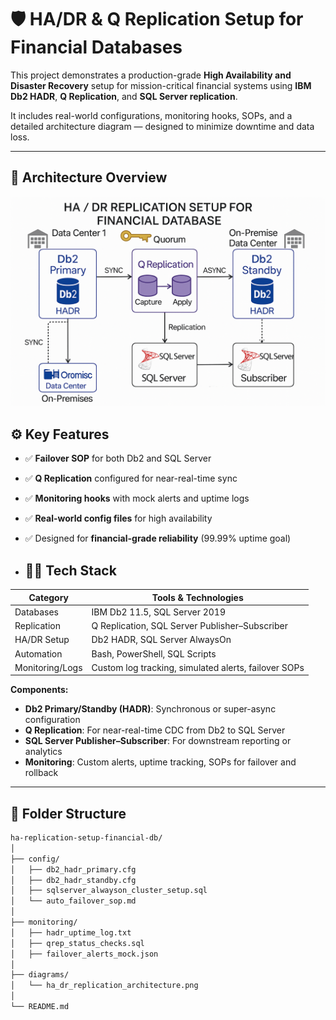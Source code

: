 # 🛡️ HA/DR & Q Replication Setup for Financial Databases

This project demonstrates a production-grade **High Availability and Disaster Recovery** setup for mission-critical financial systems using **IBM Db2 HADR**, **Q Replication**, and **SQL Server replication**.

It includes real-world configurations, monitoring hooks, SOPs, and a detailed architecture diagram — designed to minimize downtime and data loss.

---

## 🧭 Architecture Overview

![HA/DR Architecture](diagrams/ha_dr_replication_architecture.png)

## ⚙️ Key Features

- ✅ **Failover SOP** for both Db2 and SQL Server
- ✅ **Q Replication** configured for near-real-time sync
- ✅ **Monitoring hooks** with mock alerts and uptime logs
- ✅ **Real-world config files** for high availability
- ✅ Designed for **financial-grade reliability** (99.99% uptime goal)

- ## 👩‍💻 Tech Stack

| Category        | Tools & Technologies                                 |
|----------------|-------------------------------------------------------|
| Databases       | IBM Db2 11.5, SQL Server 2019                         |
| Replication     | Q Replication, SQL Server Publisher–Subscriber       |
| HA/DR Setup     | Db2 HADR, SQL Server AlwaysOn                        |
| Automation      | Bash, PowerShell, SQL Scripts                        |
| Monitoring/Logs | Custom log tracking, simulated alerts, failover SOPs |

**Components:**
- **Db2 Primary/Standby (HADR)**: Synchronous or super-async configuration
- **Q Replication**: For near-real-time CDC from Db2 to SQL Server
- **SQL Server Publisher–Subscriber**: For downstream reporting or analytics
- **Monitoring**: Custom alerts, uptime tracking, SOPs for failover and rollback

---


## 📂 Folder Structure

```bash
ha-replication-setup-financial-db/
│
├── config/
│   ├── db2_hadr_primary.cfg
│   ├── db2_hadr_standby.cfg
│   ├── sqlserver_alwayson_cluster_setup.sql
│   └── auto_failover_sop.md
│
├── monitoring/
│   ├── hadr_uptime_log.txt
│   ├── qrep_status_checks.sql
│   ├── failover_alerts_mock.json
│
├── diagrams/
│   └── ha_dr_replication_architecture.png
│
└── README.md
